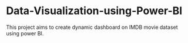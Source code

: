# Data-Visualization-using-Power-BI
<p>This project aims to create dynamic dashboard on IMDB movie dataset using power BI.</p>
